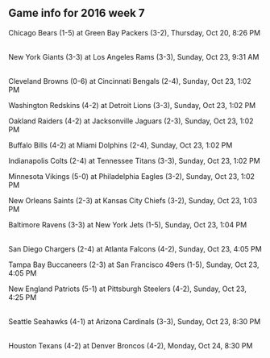 ## Game info for 2016 week 7
Chicago Bears (1-5) at Green Bay Packers (3-2), Thursday, Oct 20, 8:26 PM

<br/>New York Giants (3-3) at Los Angeles Rams (3-3), Sunday, Oct 23, 9:31 AM

<br/>Cleveland Browns (0-6) at Cincinnati Bengals (2-4), Sunday, Oct 23, 1:02 PM

Washington Redskins (4-2) at Detroit Lions (3-3), Sunday, Oct 23, 1:02 PM

Oakland Raiders (4-2) at Jacksonville Jaguars (2-3), Sunday, Oct 23, 1:02 PM

Buffalo Bills (4-2) at Miami Dolphins (2-4), Sunday, Oct 23, 1:02 PM

Indianapolis Colts (2-4) at Tennessee Titans (3-3), Sunday, Oct 23, 1:02 PM

Minnesota Vikings (5-0) at Philadelphia Eagles (3-2), Sunday, Oct 23, 1:02 PM

New Orleans Saints (2-3) at Kansas City Chiefs (3-2), Sunday, Oct 23, 1:03 PM

Baltimore Ravens (3-3) at New York Jets (1-5), Sunday, Oct 23, 1:04 PM

<br/>San Diego Chargers (2-4) at Atlanta Falcons (4-2), Sunday, Oct 23, 4:05 PM

Tampa Bay Buccaneers (2-3) at San Francisco 49ers (1-5), Sunday, Oct 23, 4:05 PM

New England Patriots (5-1) at Pittsburgh Steelers (4-2), Sunday, Oct 23, 4:25 PM

<br/>Seattle Seahawks (4-1) at Arizona Cardinals (3-3), Sunday, Oct 23, 8:30 PM

<br/>Houston Texans (4-2) at Denver Broncos (4-2), Monday, Oct 24, 8:30 PM

